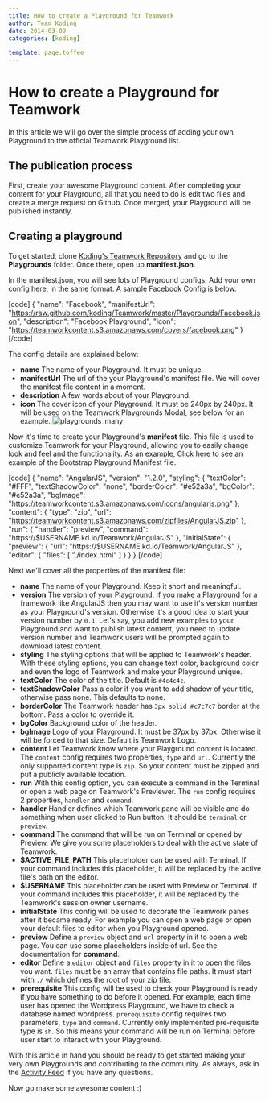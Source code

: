 ```yaml
---
title: How to create a Playground for Teamwork
author: Team Koding
date: 2014-03-09
categories: [koding]

template: page.toffee
---
```


# How to create a Playground for Teamwork

In this article we will go over the simple process of adding your own Playground to the official Teamwork Playground list.

## The publication process

First, create your awesome Playground content. After completing your content for your Playground, all that you need to do is edit two files and create a merge request on Github. Once merged, your Playground will be published instantly.

## Creating a playground

To get started, clone [Koding's Teamwork Repository](https://github.com/koding/Teamwork) and go to the **Playgrounds** folder. Once there, open up **manifest.json**.

In the manifest.json, you will see lots of Playground configs. Add your own config here, in the same format. A sample Facebook Config is below.

[code] { "name": "Facebook", "manifestUrl": "https://raw.github.com/koding/Teamwork/master/Playgrounds/Facebook.json", "description": "Facebook Playground", "icon": "https://teamworkcontent.s3.amazonaws.com/covers/facebook.png" } [/code]

The config details are explained below:

  * **name** The name of your Playground. It must be unique.
  * **manifestUrl** The url of the your Playground's manifest file. We will cover the manifest file content in a moment.
  * **description** A few words about of your Playground.
  * **icon** The cover icon of your Playground. It must be 240px by 240px. It will be used on the Teamwork Playgrounds Modal, see below for an example. ![playgrounds_many](http://blog.koding.com/wp-content/uploads/2013/10/playgrounds_many.png)

Now it's time to create your Playground's **manifest** file. This file is used to customize Teamwork for your Playground, allowing you to easily change look and feel and the functionality. As an example, [Click here](https://github.com/koding/Teamwork/blob/master/Playgrounds/Bootstrap.json) to see an example of the Bootstrap Playground Manifest file.

[code] { "name": "AngularJS", "version": "1.2.0", "styling": { "textColor": "#FFF", "textShadowColor": "none", "borderColor": "#e52a3a", "bgColor": "#e52a3a", "bgImage": "https://teamworkcontent.s3.amazonaws.com/icons/angularjs.png" }, "content": { "type": "zip", "url": "https://teamworkcontent.s3.amazonaws.com/zipfiles/AngularJS.zip" }, "run": { "handler": "preview", "command": "https://$USERNAME.kd.io/Teamwork/AngularJS" }, "initialState": { "preview": { "url": "https://$USERNAME.kd.io/Teamwork/AngularJS" }, "editor": { "files": [ "./index.html" ] } } } [/code]

Next we'll cover all the properties of the manifest file:

  * **name** The name of your Playground. Keep it short and meaningful.
  * **version** The version of your Playground. If you make a Playground for a framework like AngularJS then you may want to use it's version number as your Playground's version. Otherwise it's a good idea to start your version number by ```0.1```. Let's say, you add new examples to your Playground and want to publish latest content, you need to update version number and Teamwork users will be prompted again to download latest content.
  * **styling** The styling options that will be applied to Teamwork's header. With these styling options, you can change text color, background color and even the logo of Teamwork and make your Playground unique.
  * **textColor** The color of the title. Default is `#4c4c4c`.
  * **textShadowColor** Pass a color if you want to add shadow of your title, otherwise pass none. This defaults to none.
  * **borderColor** The Teamwork header has `3px solid #c7c7c7` border at the bottom. Pass a color to override it.
  * **bgColor** Background color of the header.
  * **bgImage** Logo of your Playground. It must be 37px by 37px. Otherwise it will be forced to that size. Default is Teamwork Logo.
  * **content** Let Teamwork know where your Playground content is located. The `content` config requires two properties, `type` and `url`. Currently the only supported content type is `zip`. So your content must be zipped and put a publicly available location.
  * **run** With this config option, you can execute a command in the Terminal or open a web page on Teamwork's Previewer. The `run` config requires 2 properties, `handler` and `command`.
  * **handler** Handler defines which Teamwork pane will be visible and do something when user clicked to Run button. It should be `terminal` or `preview`.
  * **command** The command that will be run on Terminal or opened by Preview. We give you some placeholders to deal with the active state of Teamwork.
  * **$ACTIVE_FILE_PATH** This placeholder can be used with Terminal. If your command includes this placeholder, it will be replaced by the active file's path on the editor.
  * **$USERNAME** This placeholder can be used with Preview or Terminal. If your command includes this placeholder, it will be replaced by the Teamwork's session owner username.
  * **initialState** This config will be used to decorate the Teamwork panes after it became ready. For example you can open a web page or open your default files to editor when you Playground opened.
  * **preview** Define a `preview` object and `url` property in it to open a web page. You can use some placeholders inside of url. See the documentation for **command**.
  * **editor** Define a `editor` object and `files` property in it to open the files you want. `files` must be an array that contains file paths. It must start with `./` which defines the root of your zip file.
  * **prerequisite** This config will be used to check your Playground is ready if you have something to do before it opened. For example, each time user has opened the Wordpress Playground, we have to check a database named wordpress. `prerequisite` config requires two parameters, `type` and `command`. Currently only implemented pre-requisite type is `sh`. So this means your command will be run on Terminal before user start to interact with your Playground.

With this article in hand you should be ready to get started making your very own Playgrounds and contributing to the community. As always, ask in the [Activity Feed](https://koding.com/Activity) if you have any questions.

Now go make some awesome content :)
